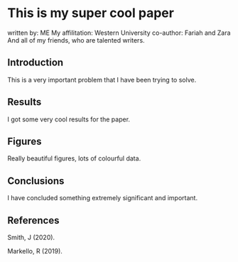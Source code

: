# This is my super cool paper
written by: ME
My affilitation: Western University
co-author: Fariah and Zara
And all of my friends, who are talented writers.

## Introduction
This is a very important problem that I have been trying to solve.

## Results

I got some very cool results for the paper. 

## Figures

Really beautiful figures, lots of colourful data.

## Conclusions

I have concluded something extremely significant and important.

## References
Smith, J (2020).

Markello, R (2019).
